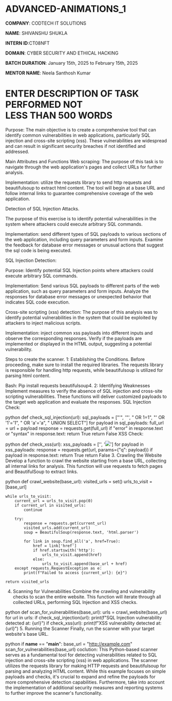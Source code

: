 # ADVANCED-ANIMATIONS_1

**COMPANY**: CODTECH IT SOLUTIONS

**NAME**: SHIVANSHU SHUKLA

**INTERN ID**:CT08NFT

**DOMAIN**: CYBER SECURITY AND ETHICAL HACKING

**BATCH DURATION**: January 15th, 2025 to February 15th, 2025

**MENTOR NAME**: Neela Santhosh Kumar

# ENTER DESCRIPTION OF TASK PERFORMED NOT LESS THAN 500 WORDS



Purpose:
The main objective is to create a comprehensive tool that can identify common vulnerabilities in web applications, particularly SQL injection and cross-site scripting (xss). These vulnerabilities are widespread and can result in significant security breaches if not identified and addressed.

Main Attributes and Functions Web scraping: The purpose of this task is to navigate through the web application's pages and collect URLs for further analysis.

Implementation: utilize the requests library to send http requests and beautifulsoup to extract html content. The tool will begin at a base URL and follow internal links to guarantee comprehensive coverage of the web application.

Detection of SQL Injection Attacks.

The purpose of this exercise is to identify potential vulnerabilities in the system where attackers could execute arbitrary SQL commands.

Implementation: send different types of SQL payloads to various sections of the web application, including query parameters and form inputs. Examine the feedback for database error messages or unusual actions that suggest the sql code is being executed.

SQL Injection Detection:

Purpose: Identify potential SQL Injection points where attackers could execute arbitrary SQL commands.

Implementation: Send various SQL payloads to different parts of the web application, such as query parameters and form inputs. Analyze the responses for database error messages or unexpected behavior that indicates SQL code execution.

Cross-site scripting (xss) detection: The purpose of this analysis was to identify potential vulnerabilities in the system that could be exploited by attackers to inject malicious scripts.

Implementation: inject common xss payloads into different inputs and observe the corresponding responses. Verify if the payloads are implemented or displayed in the HTML output, suggesting a potential vulnerability.

Steps to create the scanner.
1: Establishing the Conditions.
Before proceeding, make sure to install the required libraries. The requests library is responsible for handling http requests, while beautifulsoup is utilized for parsing html content.

Bash: Pip install requests beautifulsoup4.
2: Identifying Weaknesses
Implement measures to verify the absence of SQL injection and cross-site scripting vulnerabilities. These functions will deliver customized payloads to the target web application and evaluate the responses.
SQL Injection Check:

python
def check_sql_injection(url):
    sql_payloads = ["'", '"', " OR 1=1", "' OR '1'='1", " OR 'a'='a", " UNION SELECT"]
    for payload in sql_payloads:
        full_url = url + payload
        response = requests.get(full_url)
        if "error" in response.text or "syntax" in response.text:
            return True
    return False
XSS Check:

python
def check_xss(url):
    xss_payloads = ['<script>alert(1)</script>', '<img src=x onerror=alert(1)>']
    for payload in xss_payloads:
        response = requests.get(url, params={"q": payload})
        if payload in response.text:
            return True
    return False
3. Crawling the Website
Develop a function to crawl the website starting from a base URL, collecting all internal links for analysis. This function will use requests to fetch pages and BeautifulSoup to extract links.

python
def crawl_website(base_url):
    visited_urls = set()
    urls_to_visit = [base_url]

    while urls_to_visit:
        current_url = urls_to_visit.pop(0)
        if current_url in visited_urls:
            continue

        try:
            response = requests.get(current_url)
            visited_urls.add(current_url)
            soup = BeautifulSoup(response.text, 'html.parser')

            for link in soup.find_all('a', href=True):
                href = link['href']
                if href.startswith('http'):
                    urls_to_visit.append(href)
                else:
                    urls_to_visit.append(base_url + href)
        except requests.RequestException as e:
            print(f"Failed to access {current_url}: {e}")

    return visited_urls
4. Scanning for Vulnerabilities
Combine the crawling and vulnerability checks to scan the entire website. This function will iterate through all collected URLs, performing SQL Injection and XSS checks.

python
def scan_for_vulnerabilities(base_url):
    urls = crawl_website(base_url)
    for url in urls:
        if check_sql_injection(url):
            print(f"SQL Injection vulnerability detected at: {url}")
        if check_xss(url):
            print(f"XSS vulnerability detected at: {url}")
5. Running the Scanner
Finally, run the scanner with your target website's base URL.

python
if __name__ == "__main__":
    base_url = "http://example.com"
    scan_for_vulnerabilities(base_url)
coclution:
This Python-based scanner serves as a fundamental tool for detecting vulnerabilities related to SQL injection and cross-site scripting (xss) in web applications. The scanner utilizes the requests library for making HTTP requests and beautifulsoup for parsing and analyzing HTML content. While this example focuses on simple payloads and checks, it's crucial to expand and refine the payloads for more comprehensive detection capabilities. Furthermore, take into account the implementation of additional security measures and reporting systems to further improve the scanner's functionality.
